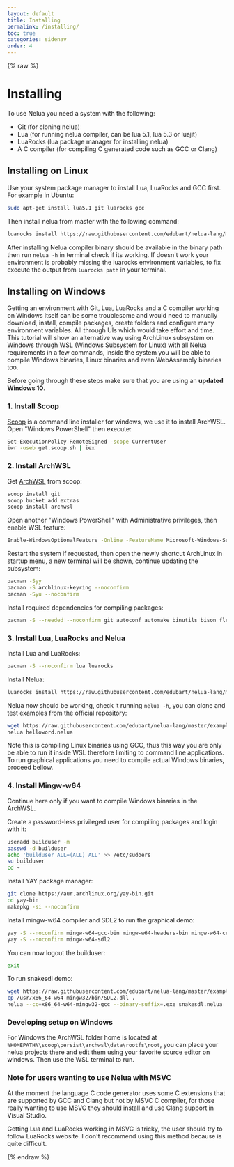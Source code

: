 ```yaml
---
layout: default
title: Installing
permalink: /installing/
toc: true
categories: sidenav
order: 4
---
```


{% raw %}

# Installing

To use Nelua you need a system with the following:

* Git (for cloning nelua)
* Lua (for running nelua compiler, can be lua 5.1, lua 5.3 or luajit)
* LuaRocks (lua package manager for installing nelua)
* A C compiler (for compiling C generated code such as GCC or Clang)

## Installing on Linux

Use your system package manager to install Lua, LuaRocks and GCC first. For example in Ubuntu:

```bash
sudo apt-get install lua5.1 git luarocks gcc
```

Then install nelua from master with the following command:

```bash
luarocks install https://raw.githubusercontent.com/edubart/nelua-lang/master/rockspecs/nelua-dev-1.rockspec
```

After installing Nelua compiler binary should be available in the binary path then
run `nelua -h` in terminal check if its working. If doesn't work your
environment is probably missing the luarocks environment variables, to fix execute the output from
`luarocks path` in your terminal.

## Installing on Windows

Getting an environment with Git, Lua, LuaRocks and a C compiler working on Windows itself can
be some troublesome and would need to manually download, install, compile packages,
create folders and configure many environment variables. All through UIs which would take
effort and time. This tutorial will show an alternative way using ArchLinux subsystem on Windows
through WSL (Windows Subsystem for Linux) with all Nelua requirements in a few commands,
inside the system you will be able to compile Windows binaries, Linux binaries and
even WebAssembly binaries too.

Before going through these steps make sure that you are using an **updated Windows 10**.

### 1. Install Scoop

[Scoop](https://scoop.sh/) is a command line installer for windows, we use it to install
ArchWSL. Open "Windows PowerShell" then execute:

```bash
Set-ExecutionPolicy RemoteSigned -scope CurrentUser
iwr -useb get.scoop.sh | iex
```

### 2. Install ArchWSL

Get [ArchWSL](https://github.com/yuk7/ArchWSL) from scoop:

```bash
scoop install git
scoop bucket add extras
scoop install archwsl
```

Open another "Windows PowerShell" with Administrative privileges, then enable WSL feature:

```bash
Enable-WindowsOptionalFeature -Online -FeatureName Microsoft-Windows-Subsystem-Linux
```

Restart the system if requested, then open the newly shortcut ArchLinux in startup menu,
a new terminal will be shown, continue updating the subsystem:

```bash
pacman -Syy
pacman -S archlinux-keyring --noconfirm
pacman -Syu --noconfirm
```

Install required dependencies for compiling packages:

```bash
pacman -S --needed --noconfirm git autoconf automake binutils bison flex gcc libtool m4 make cmake patch pkgconf texinfo
```

### 3. Install Lua, LuaRocks and Nelua

Install Lua and LuaRocks:

```bash
pacman -S --noconfirm lua luarocks
```

Install Nelua:

```bash
luarocks install https://raw.githubusercontent.com/edubart/nelua-lang/master/rockspecs/nelua-dev-1.rockspec
```

Nelua now should be working, check it running `nelua -h`,
you can clone and test examples from the official repository:

```bash
wget https://raw.githubusercontent.com/edubart/nelua-lang/master/examples/helloworld.nelua
nelua helloword.nelua
```

Note this is compiling Linux binaries using GCC, thus this way you are only be able to run it
inside WSL therefore limiting to command line applications. To run graphical applications you need
to compile actual Windows binaries, proceed bellow.

### 4. Install Mingw-w64

Continue here only if you want to compile Windows binaries in the ArchWSL.

Create a password-less privileged user for compiling packages and login with it:

```bash
useradd builduser -m
passwd -d builduser
echo 'builduser ALL=(ALL) ALL' >> /etc/sudoers
su builduser
cd ~
```

Install YAY package manager:

```bash
git clone https://aur.archlinux.org/yay-bin.git
cd yay-bin
makepkg -si --noconfirm
```

Install mingw-w64 compiler and SDL2 to run the graphical demo:

```bash
yay -S --noconfirm mingw-w64-gcc-bin mingw-w64-headers-bin mingw-w64-crt-bin mingw-w64-binutils-bin mingw-w64-winpthreads-bin
yay -S --noconfirm mingw-w64-sdl2
```

You can now logout the builduser:
```bash
exit
```

To run snakesdl demo:
```bash
wget https://raw.githubusercontent.com/edubart/nelua-lang/master/examples/snakesdl.nelua
cp /usr/x86_64-w64-mingw32/bin/SDL2.dll .
nelua --cc=x86_64-w64-mingw32-gcc --binary-suffix=.exe snakesdl.nelua
```

### Developing setup on Windows

For Windows the ArchWSL folder home is located at `%HOMEPATH%\scoop\persist\archwsl\data\rootfs\root`,
you can place your nelua projects there and edit them using your favorite source editor on windows.
Then use the WSL terminal to run.

### Note for users wanting to use Nelua with MSVC

At the moment the language C code generator uses some C extensions that are supported by GCC and Clang
but not by MSVC C compiler, for those really wanting to use MSVC they should install and use Clang
support in Visual Studio.

Getting Lua and LuaRocks working in MSVC is tricky, the user should try to follow
LuaRocks website. I don't recommend using this method because is quite difficult.

{% endraw %}

